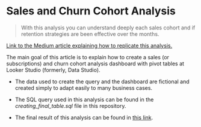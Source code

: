# Sales and Churn Cohort Analysis

> With this analysis you can understand deeply each sales cohort and if retention strategies are been effective over the months.

[Link to the Medium article explaining how to replicate this analysis.](https://medium.com/@filipecarbonera/how-to-create-a-sales-and-churn-cohort-analysis-in-looker-studio-bb56f1bd3f90)

The main goal of this article is to explain how to create a sales (or subscriptions) and churn cohort analysis dashboard with pivot tables at Looker Studio (formerly, Data Studio).

- The data used to create the query and the dashboard are fictional and created simply to adapt easily to many business cases.
- The SQL query used in this analysis can be found in the _creating_final_table.sql_ file in this repository.

- The final result of this analysis can be found in [this link](https://lookerstudio.google.com/reporting/77644a55-7617-4111-8419-b14839c618b4/page/p_wziz1f120c).
